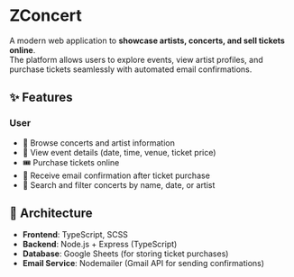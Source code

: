 # ZConcert

A modern web application to **showcase artists, concerts, and sell tickets online**.  
The platform allows users to explore events, view artist profiles, and purchase tickets seamlessly with automated email confirmations.

## ✨ Features

### User
- 🎤 Browse concerts and artist information  
- 📅 View event details (date, time, venue, ticket price)  
- 🎟️ Purchase tickets online  
- 📧 Receive email confirmation after ticket purchase  
- 🔎 Search and filter concerts by name, date, or artist

## 🧱 Architecture

- **Frontend**: TypeScript, SCSS  
- **Backend**: Node.js + Express (TypeScript)  
- **Database**: Google Sheets (for storing ticket purchases)  
- **Email Service**: Nodemailer (Gmail API for sending confirmations)  
